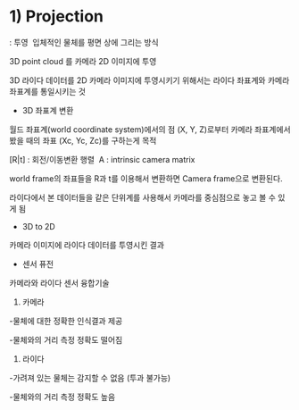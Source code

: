 # 1) Projection

: 투영 
입체적인 물체를 평면 상에 그리는 방식

3D point cloud 를 카메라 2D 이미지에 투영

3D 라이다 데이터를 2D 카메라 이미지에 투영시키기 위해서는
라이다 좌표계와 카메라 좌표계를 통일시키는 것

- 3D 좌표계 변환

월드 좌표계(world coordinate system)에서의 점 (X, Y, Z)로부터 카메라 좌표계에서 봤을 때의 좌표 (Xc, Yc, Zc)를 구하는게 목적

[R|t] : 회전/이동변환 행렬
 A : intrinsic camera matrix

world frame의 좌표들을 R과 t를 이용해서 변환하면 Camera frame으로 변환된다.

라이다에서 본 데이터들을 같은 단위계를 사용해서 카메라를 중심점으로 놓고 볼 수 있게 됨

- 3D to 2D

카메라 이미지에 라이다 데이터를 투영시킨 결과

- 센서 퓨전

카메라와 라이다 센서 융합기술

1. 카메라

-물체에 대한 정확한 인식결과 제공

-물체와의 거리 측정 정확도 떨어짐

1. 라이다

-가려져 있는 물체는 감지할 수 없음 (투과 불가능)

-물체와의 거리 측정 정확도 높음